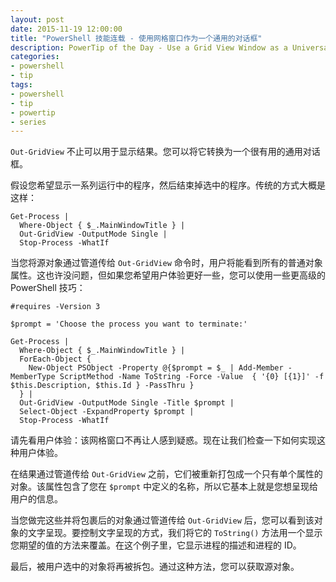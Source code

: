 ```yaml
---
layout: post
date: 2015-11-19 12:00:00
title: "PowerShell 技能连载 - 使用网格窗口作为一个通用的对话框"
description: PowerTip of the Day - Use a Grid View Window as a Universal Dialog
categories:
- powershell
- tip
tags:
- powershell
- tip
- powertip
- series
---
```

`Out-GridView` 不止可以用于显示结果。您可以将它转换为一个很有用的通用对话框。

假设您希望显示一系列运行中的程序，然后结束掉选中的程序。传统的方式大概是这样：

    Get-Process |
      Where-Object { $_.MainWindowTitle } |
      Out-GridView -OutputMode Single |
      Stop-Process -WhatIf

当您将源对象通过管道传给 `Out-GridView` 命令时，用户将能看到所有的普通对象属性。这也许没问题，但如果您希望用户体验更好一些，您可以使用一些更高级的 PowerShell 技巧：

    #requires -Version 3
    
    $prompt = 'Choose the process you want to terminate:'
    
    Get-Process |
      Where-Object { $_.MainWindowTitle } |
      ForEach-Object {
        New-Object PSObject -Property @{$prompt = $_ | Add-Member -MemberType ScriptMethod -Name ToString -Force -Value  { '{0} [{1}]' -f $this.Description, $this.Id } -PassThru }
      } |
      Out-GridView -OutputMode Single -Title $prompt |
      Select-Object -ExpandProperty $prompt |
      Stop-Process -WhatIf

请先看用户体验：该网格窗口不再让人感到疑惑。现在让我们检查一下如何实现这种用户体验。

在结果通过管道传给 `Out-GridView` 之前，它们被重新打包成一个只有单个属性的对象。该属性包含了您在 `$prompt` 中定义的名称，所以它基本上就是您想呈现给用户的信息。

当您做完这些并将包裹后的对象通过管道传给 `Out-GridView` 后，您可以看到该对象的文字呈现。要控制文字呈现的方式，我们将它的 `ToString()` 方法用一个显示您期望的值的方法来覆盖。在这个例子里，它显示进程的描述和进程的 ID。

最后，被用户选中的对象将再被拆包。通过这种方法，您可以获取源对象。

<!--本文国际来源：[Use a Grid View Window as a Universal Dialog](http://community.idera.com/powershell/powertips/b/tips/posts/use-a-grid-view-window-as-a-universal-dialog)-->

